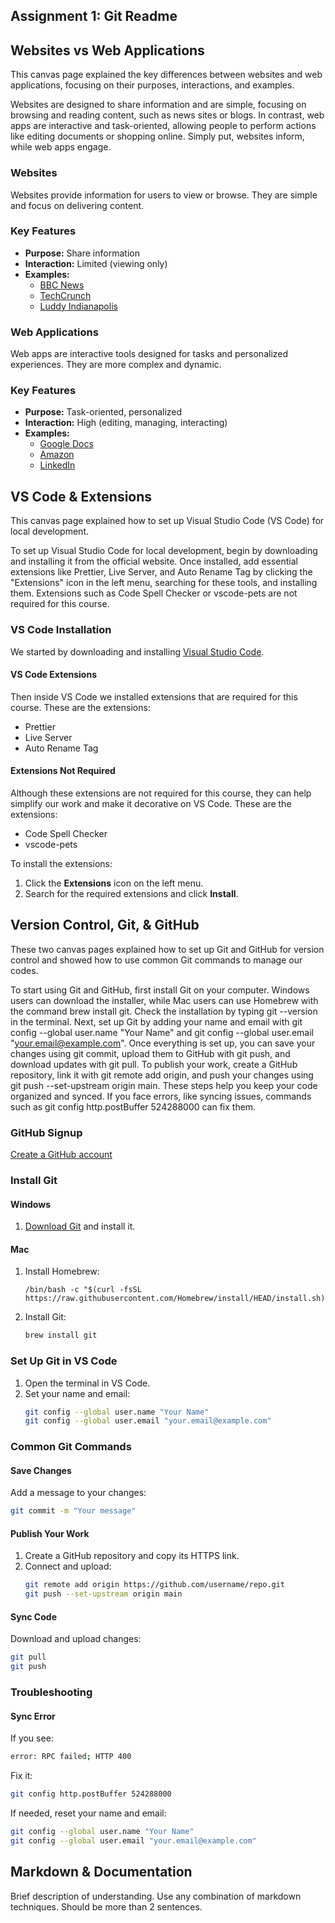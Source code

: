 ## Assignment 1: Git Readme

## Websites vs Web Applications

This canvas page explained the key differences between websites and web applications, focusing on their purposes, interactions, and examples.

Websites are designed to share information and are simple, focusing on browsing and reading content, such as news sites or blogs. In contrast, web apps are interactive and task-oriented, allowing people to perform actions like editing documents or shopping online. Simply put, websites inform, while web apps engage.

### Websites
Websites provide information for users to view or browse. They are simple and focus on delivering content.

### Key Features
- **Purpose:** Share information
- **Interaction:** Limited (viewing only)
- **Examples:**
  - [BBC News](https://www.bbc.com)
  - [TechCrunch](https://techcrunch.com)
  - [Luddy Indianapolis](https://luddy.iupui.edu)

### Web Applications
Web apps are interactive tools designed for tasks and personalized experiences. They are more complex and dynamic.

### Key Features
- **Purpose:** Task-oriented, personalized
- **Interaction:** High (editing, managing, interacting)
- **Examples:**
  - [Google Docs](https://docs.google.com)
  - [Amazon](https://www.amazon.com)
  - [LinkedIn](https://www.linkedin.com)


## VS Code & Extensions

This canvas page explained how to set up Visual Studio Code (VS Code) for local development.

To set up Visual Studio Code for local development, begin by downloading and installing it from the official website. Once installed, add essential extensions like Prettier, Live Server, and Auto Rename Tag by clicking the "Extensions" icon in the left menu, searching for these tools, and installing them. Extensions such as Code Spell Checker or vscode-pets are not required for this course.

### VS Code Installation
We started by downloading and installing [Visual Studio Code](https://code.visualstudio.com/).

#### VS Code Extensions
Then inside VS Code we installed extensions that are required for this course.
These are the extensions:
- Prettier
- Live Server
- Auto Rename Tag

#### Extensions Not Required
Although these extensions are not required for this course, they can help simplify our work and make it decorative on VS Code.
These are the extensions:
- Code Spell Checker
- vscode-pets

To install the extensions:
1. Click the **Extensions** icon on the left menu.
2. Search for the required extensions and click **Install**.

## Version Control, Git, & GitHub

These two canvas pages explained how to set up Git and GitHub for version control and showed how to use common  Git commands to manage our codes.

To start using Git and GitHub, first install Git on your computer. Windows users can download the installer, while Mac users can use Homebrew with the command brew install git. Check the installation by typing git --version in the terminal. Next, set up Git by adding your name and email with git config --global user.name "Your Name" and git config --global user.email "your.email@example.com". Once everything is set up, you can save your changes using git commit, upload them to GitHub with git push, and download updates with git pull. To publish your work, create a GitHub repository, link it with git remote add origin, and push your changes using git push --set-upstream origin main. These steps help you keep your code organized and synced. If you face errors, like syncing issues, commands such as git config http.postBuffer 524288000 can fix them.

### GitHub Signup
[Create a GitHub account](https://github.com/)  

### Install Git

#### Windows
1. [Download Git](https://git-scm.com/downloads) and install it.

#### Mac
1. Install Homebrew:
   ```
   /bin/bash -c "$(curl -fsSL https://raw.githubusercontent.com/Homebrew/install/HEAD/install.sh)"
   ```
2. Install Git:
   ```bash
   brew install git
   ```

### Set Up Git in VS Code
1. Open the terminal in VS Code.
2. Set your name and email:
   ```bash
   git config --global user.name "Your Name"
   git config --global user.email "your.email@example.com"
   ```
### Common Git Commands

#### Save Changes
Add a message to your changes:
```bash
git commit -m "Your message"
```

#### Publish Your Work
1. Create a GitHub repository and copy its HTTPS link.
2. Connect and upload:
   ```bash
   git remote add origin https://github.com/username/repo.git
   git push --set-upstream origin main
   ```

#### Sync Code
Download and upload changes:
```bash
git pull
git push
```

### Troubleshooting

#### Sync Error
If you see:
```bash
error: RPC failed; HTTP 400
```
Fix it:
```bash
git config http.postBuffer 524288000
```
If needed, reset your name and email:
```bash
git config --global user.name "Your Name"
git config --global user.email "your.email@example.com"
```



## Markdown & Documentation

Brief description of understanding. Use any combination of markdown techniques. Should be more than 2 sentences.
